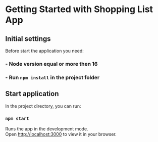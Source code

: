 # Getting Started with Shopping List App

## Initial settings

Before start the application you need: 

### - Node version equal or more then 16
### - Run `npm install` in the project folder


## Start application

In the project directory, you can run:

### `npm start`

Runs the app in the development mode.\
Open [http://localhost:3000](http://localhost:3000) to view it in your browser.
